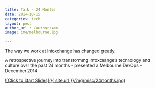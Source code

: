 ```yaml
---
title: Talk - 24 Months
date: 2014-10-15
categories: tech
layout: post
author_url : /author/sam
image: img/melbourne.jpg

---
```


The way we work at Infoxchange has changed greatly.

A retrospective journey into transforming Infoxchange’s technology and culture over the past 24 months - presented a Melbourne DevOps – December 2014

[![Click to Start Slides]({{ site.url }}/img/misc/24months.jpg)](https://github.com/sammcj/smcleod_files/blob/master/slides/24_months/24_Months.pdf?raw=true)

